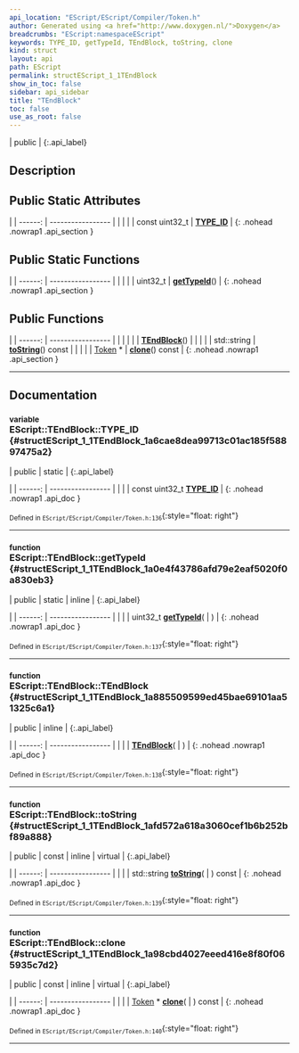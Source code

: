 ```yaml
---
api_location: "EScript/EScript/Compiler/Token.h"
author: Generated using <a href="http://www.doxygen.nl/">Doxygen</a>
breadcrumbs: "EScript:namespaceEScript"
keywords: TYPE_ID, getTypeId, TEndBlock, toString, clone
kind: struct
layout: api
path: EScript
permalink: structEScript_1_1TEndBlock
show_in_toc: false
sidebar: api_sidebar
title: "TEndBlock"
toc: false
use_as_root: false
---
```


| public |
{:.api_label}

## Description





## Public Static Attributes

|
| ------: | ----------------- |
|  | |
| const uint32_t | **[TYPE_ID](#structEScript_1_1TEndBlock_1a6cae8dea99713c01ac185f58897475a2)**  |
{: .nohead .nowrap1 .api_section }


## Public Static Functions

|
| ------: | ----------------- |
|  | |
| uint32_t | **[getTypeId](#structEScript_1_1TEndBlock_1a0e4f43786afd79e2eaf5020f0a830eb3)**() |
{: .nohead .nowrap1 .api_section }


## Public Functions

|
| ------: | ----------------- |
|  | |
|  | **[TEndBlock](#structEScript_1_1TEndBlock_1a885509599ed45bae69101aa51325c6a1)**() |
|  | |
| std::string | **[toString](#structEScript_1_1TEndBlock_1afd572a618a3060cef1b6b252bf89a888)**() const |
|  | |
| [Token](classEScript_1_1Token) * | **[clone](#structEScript_1_1TEndBlock_1a98cbd4027eeed416e8f80f065935c7d2)**() const |
{: .nohead .nowrap1 .api_section }


-------------------------------------------------------------------

## Documentation

### <small>variable</small><br/> EScript::TEndBlock::TYPE_ID {#structEScript_1_1TEndBlock_1a6cae8dea99713c01ac185f58897475a2}

| public | static |
{:.api_label}

|
| ------: | ----------------- |
|  |
| const uint32_t **[TYPE_ID](#structEScript_1_1TEndBlock_1a6cae8dea99713c01ac185f58897475a2)**  |
{: .nohead .nowrap1 .api_doc }





<sub>Defined in `EScript/EScript/Compiler/Token.h:136`</sub>{:style="float: right"}

-------------------------------------------------------------------

### <small>function</small><br/> EScript::TEndBlock::getTypeId {#structEScript_1_1TEndBlock_1a0e4f43786afd79e2eaf5020f0a830eb3}

| public | static | inline |
{:.api_label}

|
| ------: | ----------------- |
|  |
| uint32_t **[getTypeId](#structEScript_1_1TEndBlock_1a0e4f43786afd79e2eaf5020f0a830eb3)**( |  ) |
{: .nohead .nowrap1 .api_doc }





<sub>Defined in `EScript/EScript/Compiler/Token.h:137`</sub>{:style="float: right"}

-------------------------------------------------------------------

### <small>function</small><br/> EScript::TEndBlock::TEndBlock {#structEScript_1_1TEndBlock_1a885509599ed45bae69101aa51325c6a1}

| public | inline |
{:.api_label}

|
| ------: | ----------------- |
|  |
|  **[TEndBlock](#structEScript_1_1TEndBlock_1a885509599ed45bae69101aa51325c6a1)**( |  ) |
{: .nohead .nowrap1 .api_doc }





<sub>Defined in `EScript/EScript/Compiler/Token.h:138`</sub>{:style="float: right"}

-------------------------------------------------------------------

### <small>function</small><br/> EScript::TEndBlock::toString {#structEScript_1_1TEndBlock_1afd572a618a3060cef1b6b252bf89a888}

| public | const | inline | virtual |
{:.api_label}

|
| ------: | ----------------- |
|  |
| std::string **[toString](#structEScript_1_1TEndBlock_1afd572a618a3060cef1b6b252bf89a888)**( |  ) const |
{: .nohead .nowrap1 .api_doc }





<sub>Defined in `EScript/EScript/Compiler/Token.h:139`</sub>{:style="float: right"}

-------------------------------------------------------------------

### <small>function</small><br/> EScript::TEndBlock::clone {#structEScript_1_1TEndBlock_1a98cbd4027eeed416e8f80f065935c7d2}

| public | const | inline | virtual |
{:.api_label}

|
| ------: | ----------------- |
|  |
| [Token](classEScript_1_1Token) * **[clone](#structEScript_1_1TEndBlock_1a98cbd4027eeed416e8f80f065935c7d2)**( |  ) const |
{: .nohead .nowrap1 .api_doc }





<sub>Defined in `EScript/EScript/Compiler/Token.h:140`</sub>{:style="float: right"}

-------------------------------------------------------------------

